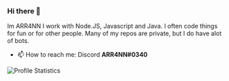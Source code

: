 ### Hi there 👋

Im ARR4NN I work with Node.JS, Javascript and Java.
I often code things for fun or for other people.
Many of my repos are private, but I do have alot of bots.
- 📫 How to reach me: Discord **ARR4NN#0340**  
  
  
  
![Profile Statistics](https://github-readme-stats.vercel.app/api?username=ARR4NN&show_icons=true)
